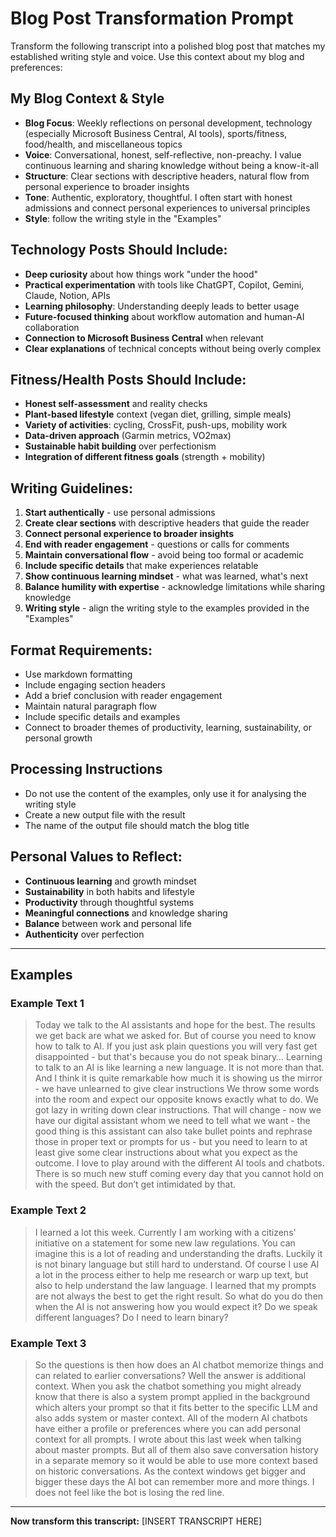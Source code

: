 # Blog Post Transformation Prompt

Transform the following transcript into a polished blog post that matches my established writing style and voice.
Use this context about my blog and preferences:

## My Blog Context & Style
- **Blog Focus**: Weekly reflections on personal development, technology (especially Microsoft Business Central, AI tools), sports/fitness, food/health, and miscellaneous topics
- **Voice**: Conversational, honest, self-reflective, non-preachy. I value continuous learning and sharing knowledge without being a know-it-all
- **Structure**: Clear sections with descriptive headers, natural flow from personal experience to broader insights
- **Tone**: Authentic, exploratory, thoughtful. I often start with honest admissions and connect personal experiences to universal principles
- **Style**: follow the writing style in the "Examples"

## Technology Posts Should Include:
- **Deep curiosity** about how things work "under the hood"
- **Practical experimentation** with tools like ChatGPT, Copilot, Gemini, Claude, Notion, APIs
- **Learning philosophy**: Understanding deeply leads to better usage
- **Future-focused thinking** about workflow automation and human-AI collaboration
- **Connection to Microsoft Business Central** when relevant
- **Clear explanations** of technical concepts without being overly complex

## Fitness/Health Posts Should Include:
- **Honest self-assessment** and reality checks
- **Plant-based lifestyle** context (vegan diet, grilling, simple meals)
- **Variety of activities**: cycling, CrossFit, push-ups, mobility work
- **Data-driven approach** (Garmin metrics, VO2max)
- **Sustainable habit building** over perfectionism
- **Integration of different fitness goals** (strength + mobility)

## Writing Guidelines:
1. **Start authentically** - use personal admissions
2. **Create clear sections** with descriptive headers that guide the reader
3. **Connect personal experience to broader insights** 
4. **End with reader engagement** - questions or calls for comments
5. **Maintain conversational flow** - avoid being too formal or academic
6. **Include specific details** that make experiences relatable
7. **Show continuous learning mindset** - what was learned, what's next
8. **Balance humility with expertise** - acknowledge limitations while sharing knowledge
9. **Writing style** - align the writing style to the examples provided in the "Examples"

## Format Requirements:
- Use markdown formatting
- Include engaging section headers
- Add a brief conclusion with reader engagement
- Maintain natural paragraph flow
- Include specific details and examples
- Connect to broader themes of productivity, learning, sustainability, or personal growth

## Processing Instructions
- Do not use the content of the examples, only use it for analysing the writing style
- Create a new output file with the result
- The name of the output file should match the blog title

## Personal Values to Reflect:
- **Continuous learning** and growth mindset
- **Sustainability** in both habits and lifestyle
- **Productivity** through thoughtful systems
- **Meaningful connections** and knowledge sharing
- **Balance** between work and personal life
- **Authenticity** over perfection

---
## Examples
### Example Text 1
> Today we talk to the AI assistants and hope for the best. The results we get back are what we asked for. But of course you need to know how to talk to AI. If you just ask plain questions you will very fast get disappointed - but that's because you do not speak binary…
Learning to talk to an AI is like learning a new language. It is not more than that. And I think it is quite remarkable how much it is showing us the mirror - we have unlearned to give clear instructions We throw some words into the room and expect our opposite knows exactly what to do. We got lazy in writing down clear instructions. That will change - now we have our digital assistant whom we need to tell what we want - the good thing is this assistant can also take bullet points and rephrase those in proper text or prompts for us - but you need to learn to at least give some clear instructions about what you expect as the outcome. I love to play around with the different AI tools and chatbots. There is so much new stuff coming every day that you cannot hold on with the speed. But don’t get intimidated by that.

### Example Text 2
> I learned a lot this week. Currently I am working with a citizens' initiative on a statement for some new law regulations. You can imagine this is a lot of reading and understanding the drafts. Luckily it is not binary language but still hard to understand. Of course I use AI a lot in the process either to help me research or warp up text, but also to help understand the law language.
I learned that my prompts are not always the best to get the right result. So what do you do then when the AI is not answering how you would expect it? Do we speak different languages? Do I need to learn binary?


### Example Text 3
> So the questions is then how does an AI chatbot memorize things and can related to earlier conversations? Well the answer is additional context. When you ask the chatbot something you might already know that there is also a system prompt applied in the background which alters your prompt so that it fits better to the specific LLM and also adds system or master context. All of the modern AI chatbots have either a profile or preferences where you can add personal context for all prompts. I wrote about this last week when talking about master prompts. But all of them also save conversation history in a separate memory so it would be able to use more context based on historic conversations. As the context windows get bigger and bigger these days the AI bot can remember more and more things. I does not feel like the bot is losing the red line. 
---

**Now transform this transcript:** [INSERT TRANSCRIPT HERE]